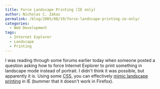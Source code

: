 ```yaml
---
title: Force Landscape Printing (IE only)
author: Nicholas C. Zakas
permalink: /blog/2005/08/19/force-landscape-printing-ie-only/
categories:
  - Web Development
tags:
  - Internet Explorer
  - Landscape
  - Printing
---
```

I was reading through some forums earlier today when someone posted a question asking how to force Internet Explorer to print something in landscape mode instead of portrait. I didn't think it was possible, but apparently it is. Using some <acronym title="Cascading Style Sheets">CSS</acronym>, you can effectively <a title="Force Specific Content to Print in Landscape Orientation" rel="external" href="http://web.tampabay.rr.com/bmerkey/examples/landscape-test.html">mimic landscape printing</a> in IE (bummer that it doesn't work in Firefox).
